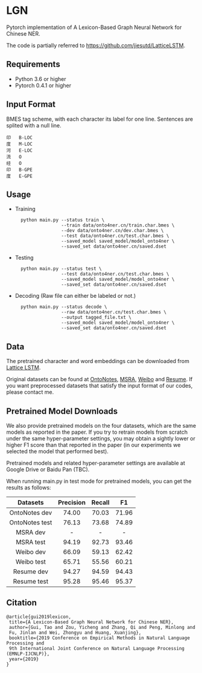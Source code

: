 # LGN

Pytorch implementation of A Lexicon-Based Graph Neural Network for Chinese NER.

The code is partially referred to https://github.com/jiesutd/LatticeLSTM.

## Requirements

* Python 3.6 or higher
* Pytorch 0.4.1 or higher

## Input Format

BMES tag scheme, with each character its label for one line. Sentences are splited with a null line.

	印   B-LOC
	度   M-LOC
	河   E-LOC
	流   O
	经   O
	印   B-GPE
	度   E-GPE

## Usage

* Training

		python main.py --status train \
		               --train data/onto4ner.cn/train.char.bmes \
		               --dev data/onto4ner.cn/dev.char.bmes \
		               --test data/onto4ner.cn/test.char.bmes \
		               --saved_model saved_model/model_onto4ner \
		               --saved_set data/onto4ner.cn/saved.dset
		               
* Testing

		python main.py --status test \
		               --test data/onto4ner.cn/test.char.bmes \
		               --saved_model saved_model/model_onto4ner \
		               --saved_set data/onto4ner.cn/saved.dset
		               
* Decoding (Raw file can either be labeled or not.)

		python main.py --status decode \
		               --raw data/onto4ner.cn/test.char.bmes \
		               --output tagged_file.txt \
		               --saved_model saved_model/model_onto4ner \
		               --saved_set data/onto4ner.cn/saved.dset
		               
## Data

The pretrained character and word embeddings can be downloaded from [Lattice LSTM](https://github.com/jiesutd/LatticeLSTM).

Original datasets can be found at [OntoNotes](https://catalog.ldc.upenn.edu/LDC2011T03), [MSRA](http://sighan.cs.uchicago.edu/bakeoff2006/), 
[Weibo](https://github.com/hltcoe/golden-horse) and [Resume](https://github.com/jiesutd/LatticeLSTM/tree/master/ResumeNER).
If you want preprocessed datasets that satisfy the input format of our codes, please contact me.

## Pretrained Model Downloads

We also provide pretrained models on the four datasets, which are the same models as reported in the paper.
If you try to retrain models from scratch under the same hyper-parameter settings, you may obtain a sightly 
lower or higher F1 score than that reported in the paper (in our experiments we selected the model that performed best).

Pretrained models and related hyper-parameter settings are available at Google Drive or Baidu Pan (TBC).

When running main.py in test mode for pretrained models, you can get the results as follows:

| Datasets       | Precision | Recall  | F1    | 
|:--------------:|:---------:|:-------:|:-----:|
| OntoNotes dev  |   74.00   |  70.03  | 71.96 |
| OntoNotes test |   76.13   |  73.68  | 74.89 | 
| MSRA dev       |     -     |   -     |   -   |
| MSRA test      |   94.19   |  92.73  | 93.46 |
| Weibo dev      |   66.09   |  59.13  | 62.42 |
| Weibo test     |   65.71   |  55.56  | 60.21 |
| Resume dev     |   94.27   |  94.59  | 94.43 |
| Resume test    |   95.28   |  95.46  | 95.37 |

## Citation

	@article{gui2019lexicon,  
	 title={A Lexicon-Based Graph Neural Network for Chinese NER},  
	 author={Gui, Tao and Zou, Yicheng and Zhang, Qi and Peng, Minlong and 
	 Fu, Jinlan and Wei, Zhongyu and Huang, Xuanjing},  
	 booktitle={2019 Conference on Empirical Methods in Natural Language Processing and 
	 9th International Joint Conference on Natural Language Processing (EMNLP-IJCNLP)},
	 year={2019}  
	}
